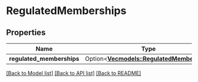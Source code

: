 # RegulatedMemberships

## Properties

Name | Type | Description | Notes
------------ | ------------- | ------------- | -------------
**regulated_memberships** | Option<[**Vec<models::RegulatedMembership>**](RegulatedMembership.md)> |  | [optional]

[[Back to Model list]](../README.md#documentation-for-models) [[Back to API list]](../README.md#documentation-for-api-endpoints) [[Back to README]](../README.md)


